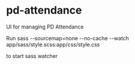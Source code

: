 # pd-attendance
UI for managing PD Attendance

Run 
sass --sourcemap=none --no-cache  --watch app/sass/style.scss:app/css/style.css

to start sass watcher
